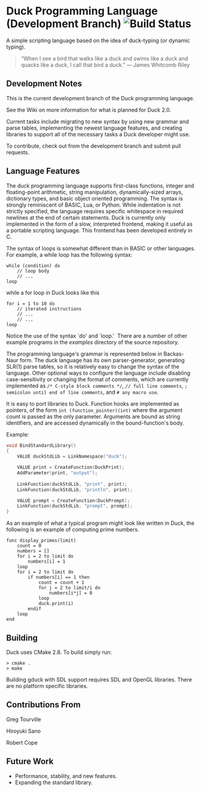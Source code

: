 # Duck Programming Language (Development Branch) ![Build Status](https://travis-ci.org/gregtour/duck-lang.svg?branch=development)
A simple scripting language based on the idea of duck-typing (or dynamic typing).

>&ldquo;When I see a bird that walks like a duck and swims like a duck and quacks like a duck, I call that bird a duck.&rdquo;
> &mdash; James Whitcomb Riley

## Development Notes
This is the current development branch of the Duck programming language.

See the Wiki on more information for what is planned for Duck 2.0.

Current tasks include migrating to new syntax by using new grammar and parse tables, implementing the newest language features, and creating libraries to support all of the necessary tasks a Duck developer might use.

To contribute, check out from the development branch and submit pull requests.

## Language Features

The duck programming language supports first-class functions, integer and floating-point arithmetic, string manipulation, dynamically-sized arrays, dictionary types, and basic object oriented programming. The syntax is strongly reminiscent of BASIC, Lua, or Python. While indentation is not strictly specified, the language requires specific whitespace in required newlines at the end of certain statements. Duck is currently only implemented in the form of a slow, interpreted frontend, making it useful as a portable scripting language. This frontend has been developed entirely in C.

The syntax of loops is somewhat different than in BASIC or other languages. For example, a while loop has the following syntax:
```
while (condition) do
	// loop body
	// ...
loop
```
while a for loop in Duck looks like this
```
for i = 1 to 10 do
    // iterated instructions
    // ...
    // ...
loop
```
Notice the use of the syntax \`do' and \`loop.' &nbsp;There are a number of other example programs in the _examples_ directory of the source repository.

The programming language's grammar is represented below in Backas-Naur form. The duck language has its own parser-generator, generating SLR(1) parse tables, so it is relatively easy to change the syntax of the language. Other optional ways to configure the language include disabling case-sensitivity or changing the format of comments, which are currently implemented as `/* C-style block comments */`, `// full line comments`, `; semicolon until end of line comments`, and `# any macro use`.

It is easy to port libraries to Duck. Function hooks are implemented as pointers, of the form `int (function_pointer)(int)` where the argument count is passed as the only parameter. Arguments are bound as string identifiers, and are accessed dynamically in the bound-function's body.

Example:
```c
void BindStandardLibrary()
{
    VALUE duckStdLib = LinkNamespace("duck");

    VALUE print = CreateFunction(DuckPrint);
    AddParameter(print, "output");
    
    LinkFunction(duckStdLib, "print", print);
    LinkFunction(duckStdLib, "println", print);

    VALUE prompt = CreateFunction(DuckPrompt);
    LinkFunction(duckStdLib, "prompt", prompt);
}
```

As an example of what a typical program might look like written in Duck, the following is an example of computing prime numbers.

```
func display_primes(limit)
	count = 0
	numbers = []
	for i = 2 to limit do
		numbers[i] = 1
	loop
	for i = 2 to limit do
		if numbers[i] == 1 then
			count = count + 1
			for j = 2 to limit/i do
				numbers[i*j] = 0
			loop
			duck.print(i)
		endif
	loop
end
```


## Building
Duck uses CMake 2.8. To build simply run:
```
> cmake .
> make
```

Building gduck with SDL support requires SDL and OpenGL libraries. There are no platform specific libraries.

## Contributions From
Greg Tourville

Hiroyuki Sano

Robert Cope


## Future Work

* Performance, stability, and new features.
* Expanding the standard library.

